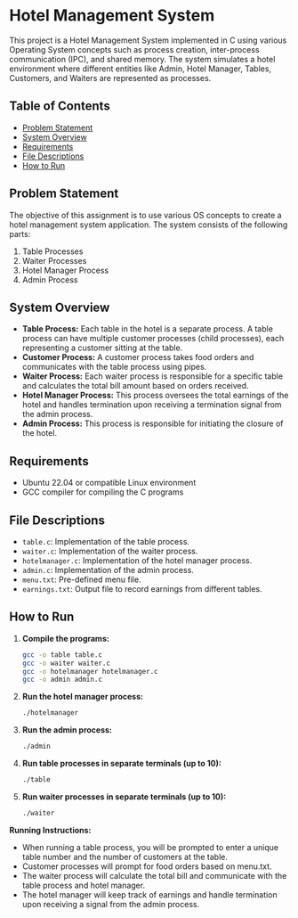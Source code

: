 # Hotel Management System

This project is a Hotel Management System implemented in C using various Operating System concepts such as process creation, inter-process communication (IPC), and shared memory. The system simulates a hotel environment where different entities like Admin, Hotel Manager, Tables, Customers, and Waiters are represented as processes.

## Table of Contents

- [Problem Statement](#problem-statement)
- [System Overview](#system-overview)
- [Requirements](#requirements)
- [File Descriptions](#file-descriptions)
- [How to Run](#how-to-run)

## Problem Statement

The objective of this assignment is to use various OS concepts to create a hotel management system application. The system consists of the following parts:
1. Table Processes
2. Waiter Processes
3. Hotel Manager Process
4. Admin Process

## System Overview

- **Table Process:** Each table in the hotel is a separate process. A table process can have multiple customer processes (child processes), each representing a customer sitting at the table.
- **Customer Process:** A customer process takes food orders and communicates with the table process using pipes.
- **Waiter Process:** Each waiter process is responsible for a specific table and calculates the total bill amount based on orders received.
- **Hotel Manager Process:** This process oversees the total earnings of the hotel and handles termination upon receiving a termination signal from the admin process.
- **Admin Process:** This process is responsible for initiating the closure of the hotel.

## Requirements

- Ubuntu 22.04 or compatible Linux environment
- GCC compiler for compiling the C programs

## File Descriptions

- `table.c`: Implementation of the table process.
- `waiter.c`: Implementation of the waiter process.
- `hotelmanager.c`: Implementation of the hotel manager process.
- `admin.c`: Implementation of the admin process.
- `menu.txt`: Pre-defined menu file.
- `earnings.txt`: Output file to record earnings from different tables.

## How to Run

1. **Compile the programs:**
   ```sh
   gcc -o table table.c
   gcc -o waiter waiter.c
   gcc -o hotelmanager hotelmanager.c
   gcc -o admin admin.c
2. **Run the hotel manager process:**
    ```sh
    ./hotelmanager
3. **Run the admin process:**
    ```sh
    ./admin
4. **Run table processes in separate terminals (up to 10):**
    ```sh
    ./table
5. **Run waiter processes in separate terminals (up to 10):**
    ```sh
    ./waiter

**Running Instructions:**
- When running a table process, you will be prompted to enter a unique table number and the number of customers at the table.
- Customer processes will prompt for food orders based on menu.txt.
- The waiter process will calculate the total bill and communicate with the table process and hotel manager.
- The hotel manager will keep track of earnings and handle termination upon receiving a signal from the admin process.    
